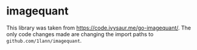 # imagequant

This library was taken from https://code.ivysaur.me/go-imagequant/. The only code changes made are changing the import paths to `github.com/1lann/imagequant`.

